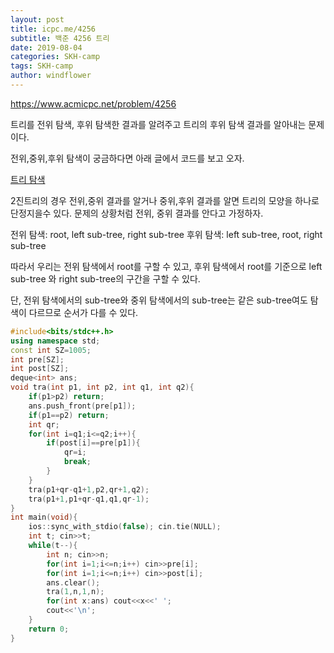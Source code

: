 ```yaml
---
layout: post
title: icpc.me/4256
subtitle: 백준 4256 트리
date: 2019-08-04
categories: SKH-camp
tags: SKH-camp
author: windflower
---
```


<https://www.acmicpc.net/problem/4256>

트리를 전위 탐색, 후위 탐색한 결과를 알려주고 트리의 후위 탐색 결과를 알아내는 문제이다.

전위,중위,후위 탐색이 궁금하다면 아래 글에서 코드를 보고 오자.

[트리 탐색](https://cyberflower.github.io/2019/08/02/icpc1991.html)

2진트리의 경우 전위,중위 결과를 알거나 중위,후위 결과를 알면 트리의 모양을 하나로 단정지을수 있다. 문제의 상황처럼 전위, 중위 결과를 안다고 가정하자.

전위 탐색: root, left sub-tree, right sub-tree
후위 탐색: left sub-tree, root, right sub-tree

따라서 우리는 전위 탐색에서 root를 구할 수 있고, 후위 탐색에서 root를 기준으로 left sub-tree 와 right sub-tree의 구간을 구할 수 있다.

단, 전위 탐색에서의 sub-tree와 중위 탐색에서의 sub-tree는 같은 sub-tree여도 탐색이 다르므로 순서가 다를 수 있다. 

```cpp
#include<bits/stdc++.h>
using namespace std;
const int SZ=1005;
int pre[SZ];
int post[SZ];
deque<int> ans;
void tra(int p1, int p2, int q1, int q2){
	if(p1>p2) return;
	ans.push_front(pre[p1]);
	if(p1==p2) return;
	int qr;
	for(int i=q1;i<=q2;i++){
		if(post[i]==pre[p1]){
			qr=i;
			break;
		}
	}
	tra(p1+qr-q1+1,p2,qr+1,q2);
	tra(p1+1,p1+qr-q1,q1,qr-1);
}
int main(void){
	ios::sync_with_stdio(false); cin.tie(NULL);
	int t; cin>>t;
	while(t--){
		int n; cin>>n;
		for(int i=1;i<=n;i++) cin>>pre[i];
		for(int i=1;i<=n;i++) cin>>post[i];
		ans.clear();
		tra(1,n,1,n);
		for(int x:ans) cout<<x<<' ';
		cout<<'\n';
	}
	return 0;
}
```
